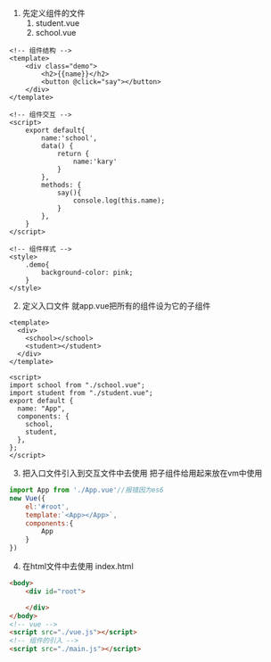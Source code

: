 1. 先定义组件的文件 
   1. student.vue
   2. school.vue
```vue
<!-- 组件结构 -->
<template>
    <div class="demo">
        <h2>{{name}}</h2>
        <button @click="say"></button>
    </div>
</template>

<!-- 组件交互 -->
<script>
    export default{
        name:'school',
        data() {
            return {
                name:'kary'
            }
        },
        methods: {
            say(){
                console.log(this.name);
            }
        },
    }
</script>

<!-- 组件样式 -->
<style>
    .demo{
        background-color: pink;
    }
</style>
```
2. 定义入口文件 就app.vue把所有的组件设为它的子组件
```vue
<template>
  <div>
    <school></school>
    <student></student>
  </div>
</template>

<script>
import school from "./school.vue";
import student from "./student.vue";
export default {
  name: "App",
  components: {
    school,
    student,
  },
};
</script>
```
3. 把入口文件引入到交互文件中去使用 把子组件给用起来放在vm中使用
```js
import App from './App.vue'//报错因为es6
new Vue({
    el:'#root',
    template:`<App></App>`,
    components:{
        App
    }
})
```
4. 在html文件中去使用 index.html
```html
<body>
    <div id="root">

    </div>
</body>
<!-- vue -->
<script src="./vue.js"></script>
<!-- 组件的引入 -->
<script src="./main.js"></script>
```
